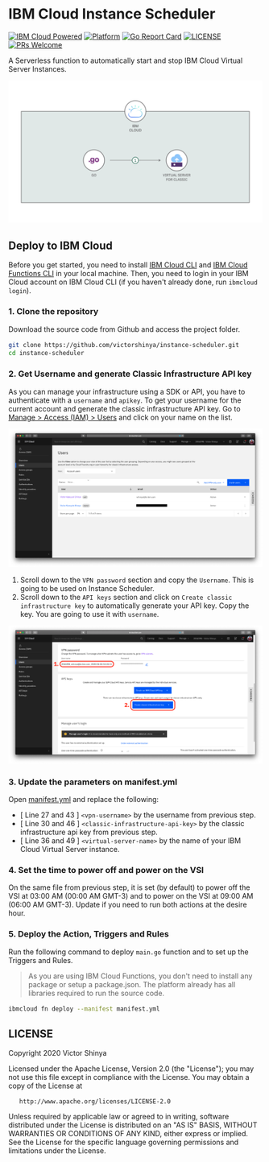 # IBM Cloud Instance Scheduler

[![IBM Cloud Powered](https://img.shields.io/badge/IBM%20Cloud-powered-blue.svg)](https://cloud.ibm.com)
[![Platform](https://img.shields.io/badge/platform-golang-lightgrey.svg?style=flat)](https://developer.ibm.com/?s=golang/)
[![Go Report Card](https://goreportcard.com/badge/github.com/victorshinya/go-cloud)](https://goreportcard.com/report/github.com/victorshinya/instance-scheduler)
[![LICENSE](https://img.shields.io/github/license/victorshinya/instance-scheduler)](https://github.com/victorshinya/instance-scheduler/blob/master/LICENSE)
[![PRs Welcome](https://img.shields.io/badge/PRs-welcome-brightgreen.svg)](https://github.com/victorshinya/instance-scheduler/pulls)

A Serverless function to automatically start and stop IBM Cloud Virtual Server Instances.

![Architecture Diagram](doc/source/images/architecture.png)

## Deploy to IBM Cloud

Before you get started, you need to install [IBM Cloud CLI](https://cloud.ibm.com/docs/cli/reference/ibmcloud/download_cli.html#install_use) and [IBM Cloud Functions CLI](https://cloud.ibm.com/openwhisk/learn/cli) in your local machine. Then, you need to login in your IBM Cloud account on IBM Cloud CLI (if you haven't already done, run `ibmcloud login`).

### 1. Clone the repository

Download the source code from Github and access the project folder.

```sh
git clone https://github.com/victorshinya/instance-scheduler.git
cd instance-scheduler
```

### 2. Get Username and generate Classic Infrastructure API key

As you can manage your infrastructure using a SDK or API, you have to authenticate with a `username` and `apikey`. To get your username for the current account and generate the classic infrastructure API key. Go to [Manage > Access (IAM) > Users](https://cloud.ibm.com/iam/users) and click on your name on the list.

![Instance Scheduler 01](doc/source/images/Instance_Scheduler_01.png)

1. Scroll down to the `VPN password` section and copy the `Username`. This is going to be used on Instance Scheduler.
2. Scroll down to the `API keys` section and click on `Create classic infrastructure key` to automatically generate your API key. Copy the key. You are going to use it with `username`.

![Instance Scheduler 02](doc/source/images/Instance_Scheduler_02.png)

### 3. Update the parameters on manifest.yml

Open [manifest.yml](manifest.yml) and replace the following:

- [ Line 27 and 43 ] `<vpn-username>` by the username from previous step.
- [ Line 30 and 46 ] `<classic-infrastructure-api-key>` by the classic infrastructure api key from previous step.
- [ Line 36 and 49 ] `<virtual-server-name>` by the name of your IBM Cloud Virtual Server instance.

### 4. Set the time to power off and power on the VSI

On the same file from previous step, it is set (by default) to power off the VSI at 03:00 AM (00:00 AM GMT-3) and to power on the VSI at 09:00 AM (06:00 AM GMT-3). Update if you need to run both actions at the desire hour.

### 5. Deploy the Action, Triggers and Rules

Run the following command to deploy `main.go` function and to set up the Triggers and Rules.

> As you are using IBM Cloud Functions, you don't need to install any package or setup a package.json. The platform already has all libraries required to run the source code.

```sh
ibmcloud fn deploy --manifest manifest.yml
```

## LICENSE

Copyright 2020 Victor Shinya

Licensed under the Apache License, Version 2.0 (the "License");
you may not use this file except in compliance with the License.
You may obtain a copy of the License at

       http://www.apache.org/licenses/LICENSE-2.0

Unless required by applicable law or agreed to in writing, software
distributed under the License is distributed on an "AS IS" BASIS,
WITHOUT WARRANTIES OR CONDITIONS OF ANY KIND, either express or implied.
See the License for the specific language governing permissions and
limitations under the License.
